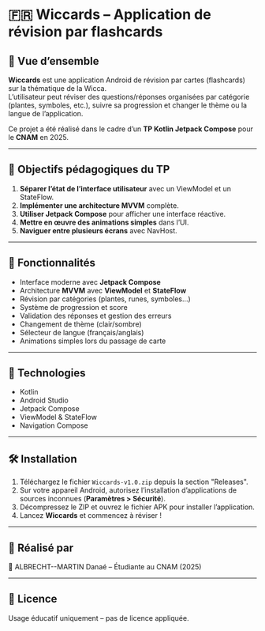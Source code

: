 # 🇫🇷 Wiccards – Application de révision par flashcards

## 📝 Vue d’ensemble

**Wiccards** est une application Android de révision par cartes (flashcards) sur la thématique de la Wicca.  
L’utilisateur peut réviser des questions/réponses organisées par catégorie (plantes, symboles, etc.), suivre sa progression et changer le thème ou la langue de l’application.

Ce projet a été réalisé dans le cadre d’un **TP Kotlin Jetpack Compose** pour le **CNAM** en 2025.

---

## 🎯 Objectifs pédagogiques du TP

1. **Séparer l’état de l’interface utilisateur** avec un ViewModel et un StateFlow.
2. **Implémenter une architecture MVVM** complète.
3. **Utiliser Jetpack Compose** pour afficher une interface réactive.
4. **Mettre en œuvre des animations simples** dans l’UI.
5. **Naviguer entre plusieurs écrans** avec NavHost.

---

## 🚀 Fonctionnalités

- Interface moderne avec **Jetpack Compose**
- Architecture **MVVM** avec **ViewModel** et **StateFlow**
- Révision par catégories (plantes, runes, symboles…)
- Système de progression et score
- Validation des réponses et gestion des erreurs
- Changement de thème (clair/sombre)
- Sélecteur de langue (français/anglais)
- Animations simples lors du passage de carte

---

## 🧪 Technologies

- Kotlin
- Android Studio
- Jetpack Compose
- ViewModel & StateFlow
- Navigation Compose

---

## 🛠️ Installation

1. Téléchargez le fichier `Wiccards-v1.0.zip` depuis la section "Releases".
2. Sur votre appareil Android, autorisez l’installation d’applications de sources inconnues (**Paramètres > Sécurité**).
3. Décompressez le ZIP et ouvrez le fichier APK pour installer l’application.
4. Lancez **Wiccards** et commencez à réviser !

---

## 📅 Réalisé par

👤 ALBRECHT--MARTIN Danaé – Étudiante au CNAM (2025)

---

## 📜 Licence

Usage éducatif uniquement – pas de licence appliquée.
